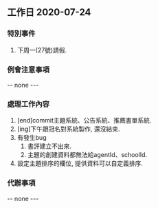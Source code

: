 ## 工作日 2020-07-24

### 特別事件

1. 下周一(27號)請假.

### 例會注意事項

-- none ---

### 處理工作內容

1. [end]commit主題系統、公告系統、推薦書單系統.
2. [ing]下午跟冠名對系統製作, 還沒結束.
3. 有發生bug
   1. 書評建立不出來.
   2. 主題的創建資料都無法給agentId、schoolId.
4. 設定主題排序的欄位, 提供資料可以自定義排序.

### 代辦事項

-- none ---
